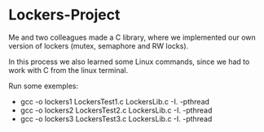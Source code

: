 # Lockers-Project

Me and two colleagues made a C library, where we implemented our own version of lockers (mutex, semaphore and RW locks).

In this process we also learned some Linux commands, since we had to work with C from the linux terminal.

Run some exemples:
* gcc -o lockers1 LockersTest1.c LockersLib.c -I. -pthread
* gcc -o lockers2 LockersTest2.c LockersLib.c -I. -pthread
* gcc -o lockers3 LockersTest3.c LockersLib.c -I. -pthread
